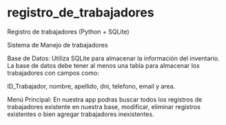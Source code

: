 # registro_de_trabajadores
Registro de trabajadores (Python + SQLite)

Sistema de Manejo de trabajadores

Base de Datos: Utiliza SQLite para almacenar la información del inventario. 
La base de datos debe tener al menos una tabla para almacenar los trabajadores con campos como:

ID_Trabajador, nombre, apellido, dni, telefono, email y area.

Menú Principal: En nuestra app podras buscar todos los registros de trabajadores existente en nuestra base,
modificar, eliminar registros existentes o bien agregar trabajadores inexistentes.
